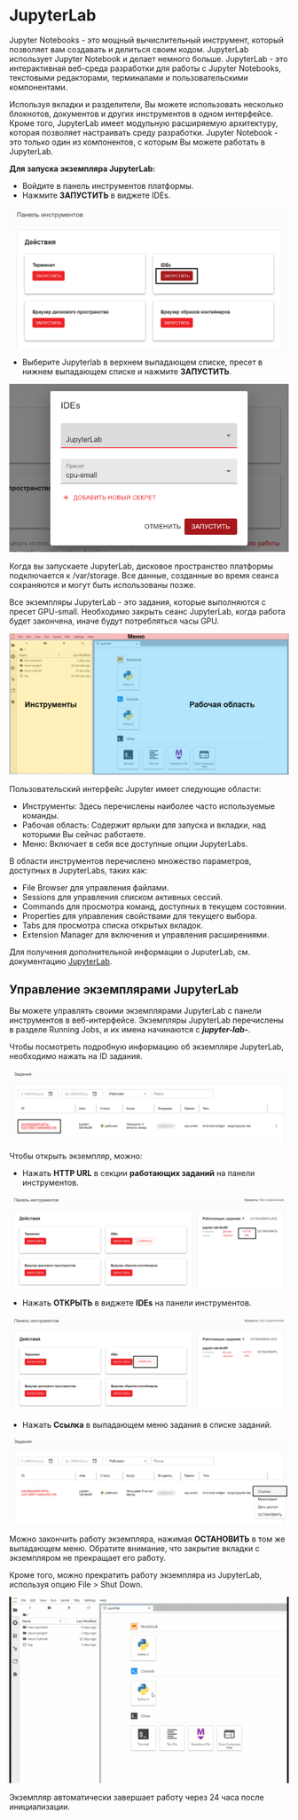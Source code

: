 # JupyterLab

Jupyter Notebooks - это мощный вычислительный инструмент, который позволяет вам создавать и делиться своим кодом. JupyterLab использует Jupyter Notebook и делает немного больше. JupyterLab - это интерактивная веб-среда разработки для работы с Jupyter Notebooks, текстовыми редакторами, терминалами и пользовательскими компонентами.

Используя вкладки и разделители, Вы можете использовать несколько блокнотов, документов и других инструментов в одном интерфейсе. Кроме того, JupyterLab имеет модульную расширяемую архитектуру, которая позволяет настраивать среду разработки. Jupyter Notebook - это только один из компонентов, с которым Вы можете работать в JupyterLab.

**Для запуска экземпляра JupyterLab:**

* Войдите в панель инструментов платформы.
* Нажмите **ЗАПУСТИТЬ** в виджете IDEs.

![](../../.gitbook/assets/image%20%2854%29.png)

* Выберите Jupyterlab в верхнем выпадающем списке, пресет в нижнем выпадающем списке и нажмите **ЗАПУСТИТЬ**.

![](../../.gitbook/assets/image%20%2819%29.png)

Когда вы запускаете JupyterLab, дисковое пространство платформы подключается к /var/storage. Все данные, созданные во время сеанса сохраняются и могут быть использованы позже.

Все экземпляры JupyterLab - это задания, которые выполняются с пресет GPU-small. Необходимо закрыть сеанс JupyterLab, когда работа будет закончена, иначе будут потребляться часы GPU.

![](../../.gitbook/assets/image%20%283%29.png)

Пользовательский интерфейс Jupyter имеет следующие области:

* Инструменты: Здесь перечислены наиболее часто используемые команды.
* Рабочая область: Содержит ярлыки для запуска и вкладки, над которыми Вы сейчас работаете.
* Меню: Включает в себя все доступные опции JupyterLabs.

В области инструментов перечислено множество параметров, доступных в JupyterLabs, таких как:

* File Browser для управления файлами.
* Sessions для управления списком активных сессий.
* Commands для просмотра команд, доступных в текущем состоянии.
* Properties для управления свойствами для текущего выбора.
* Tabs для просмотра списка открытых вкладок.
* Extension Manager для включения и управления расширениями.

Для получения дополнительной информации о JuputerLab, см. документацию [JupyterLab](https://jupyterlab.readthedocs.io/en/stable/).

## Управление экземплярами JupyterLab

Вы можете управлять своими экземплярами JupyterLab с панели инструментов в веб-интерфейсе. Экземпляры JupyterLab перечислены в разделе Running Jobs, и их имена начинаются с _**jupyter-lab-**_.

Чтобы посмотреть подробную информацию об экземпляре JupyterLab, необходимо нажать на ID задания.

![](../../.gitbook/assets/image%20%286%29.png)

Чтобы открыть экземпляр, можно:

* Нажать **HTTP URL** в секции **работающих заданий** на панели инструментов.

![](../../.gitbook/assets/image%20%2825%29.png)

* Нажать **ОТКРЫТЬ** в виджете **IDEs** на панели инструментов.

![](../../.gitbook/assets/image%20%2813%29.png)

* Нажать **Ссылка** в выпадающем меню задания в списке заданий.

![](../../.gitbook/assets/image%20%2857%29.png)

Можно закончить работу экземпляра, нажимая **ОСТАНОВИТЬ** в том же выпадающем меню. Обратите внимание, что закрытие вкладки с экземпляром не прекращает его работу.

Кроме того, можно прекратить работу экземпляра из JupyterLab, используя опцию File &gt; Shut Down.

![](../../.gitbook/assets/JL_shutdown.gif)

Экземпляр автоматически завершает работу через 24 часа после инициализации.

